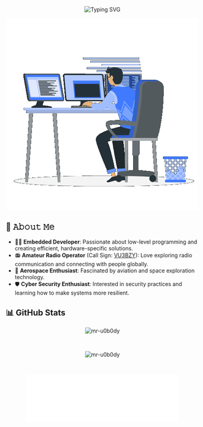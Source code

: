 <p align="center"><img src="https://readme-typing-svg.demolab.com?font=Fira+Code&size=32&pause=1000&color=7AA2F7&center=true&vCenter=true&width=435&lines=Hi+%F0%9F%91%8B%2C+I'm+Dharun" alt="Typing SVG" /></p>

<p align="center">
  <img src="assets/Animated_Dev.gif" alt="Animated Dev" width="500"/>
</p>

## :book: 𝙰𝚋𝚘𝚞𝚝 𝙼𝚎

- 👨‍💻 **Embedded Developer**: Passionate about low-level programming and creating efficient, hardware-specific solutions.
- 📻 **Amateur Radio Operator** (Call Sign: [VU3BZY]()): Love exploring radio communication and connecting with people globally.
- 🚀 **Aerospace Enthusiast**: Fascinated by aviation and space exploration technology.
- 🛡️ **Cyber Security Enthusiast**: Interested in security practices and learning how to make systems more resilient.


## 📊 GitHub Stats
<p align="center"><img src="https://github-readme-stats.vercel.app/api?username=mr-u0b0dy&show_icons=true&theme=tokyonight&locale=en" alt="mr-u0b0dy" /></p>

<br>

<p align="center"><img src="https://github-readme-streak-stats.herokuapp.com/?user=mr-u0b0dy&theme=tokyonight" alt="mr-u0b0dy" /></p>

<br>

<p align="center"><img src="assets/metrics.svg" alt="Metrics" width="400">
